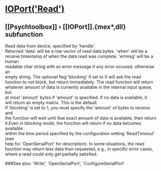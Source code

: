 # [IOPort('Read')](IOPort-Read) 
## [[Psychtoolbox]] &#8250; [[IOPort]].{mex*,dll} subfunction


Read data from device, specified by 'handle'.  
Returned 'data' will be a row vector of read data bytes. 'when' will be a  
receive timestamp of when the data read was complete. 'errmsg' will be a human  
readable char string with an error message if any error occured, otherwise an  
empty string. The optional flag 'blocking' if set to 0 will ask the read  
function to not block, but return immediately: The read function will return  
whatever amount of data is currently available in the internal input queue, but  
at most 'amount' bytes if 'amount' is specified. If no data is available, it  
will return an empty matrix. This is the default.  
If 'blocking' is set to 1, you must specify the 'amount' of bytes to receive and  
the function will wait until that exact amount of data is available, then return  
it.Even in blocking mode, the function will return if no data becomes available  
within the time period specified by the configuration setting 'ReadTimeout' (see  
help for 'OpenSerialPort' for description). In some situations, the read  
function may return less data than requested, e.g., in specific error cases,  
where a read could only get partially satisfied.  


###See also:
'Write', 'OpenSerialPort', 'ConfigureSerialPort'
